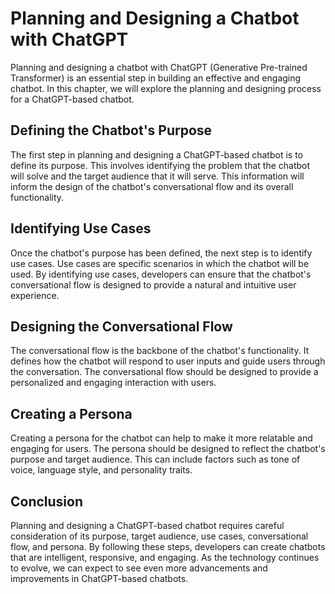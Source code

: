 Planning and Designing a Chatbot with ChatGPT
=========================================================================================

Planning and designing a chatbot with ChatGPT (Generative Pre-trained Transformer) is an essential step in building an effective and engaging chatbot. In this chapter, we will explore the planning and designing process for a ChatGPT-based chatbot.

Defining the Chatbot's Purpose
------------------------------

The first step in planning and designing a ChatGPT-based chatbot is to define its purpose. This involves identifying the problem that the chatbot will solve and the target audience that it will serve. This information will inform the design of the chatbot's conversational flow and its overall functionality.

Identifying Use Cases
---------------------

Once the chatbot's purpose has been defined, the next step is to identify use cases. Use cases are specific scenarios in which the chatbot will be used. By identifying use cases, developers can ensure that the chatbot's conversational flow is designed to provide a natural and intuitive user experience.

Designing the Conversational Flow
---------------------------------

The conversational flow is the backbone of the chatbot's functionality. It defines how the chatbot will respond to user inputs and guide users through the conversation. The conversational flow should be designed to provide a personalized and engaging interaction with users.

Creating a Persona
------------------

Creating a persona for the chatbot can help to make it more relatable and engaging for users. The persona should be designed to reflect the chatbot's purpose and target audience. This can include factors such as tone of voice, language style, and personality traits.

Conclusion
----------

Planning and designing a ChatGPT-based chatbot requires careful consideration of its purpose, target audience, use cases, conversational flow, and persona. By following these steps, developers can create chatbots that are intelligent, responsive, and engaging. As the technology continues to evolve, we can expect to see even more advancements and improvements in ChatGPT-based chatbots.
